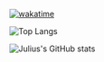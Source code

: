 [![wakatime](https://wakatime.com/badge/user/594e5948-2f7c-499b-955f-f57d579011fe.svg?style=for-the-badge)](https://wakatime.com/@594e5948-2f7c-499b-955f-f57d579011fe)

![Top Langs](https://github-readme-stats.vercel.app/api/top-langs/?username=JuliusKreutz&theme=tokyonight&layout=compact)

![Julius's GitHub stats](https://github-readme-stats.vercel.app/api?username=JuliusKreutz&theme=tokyonight&show_icons=true)
